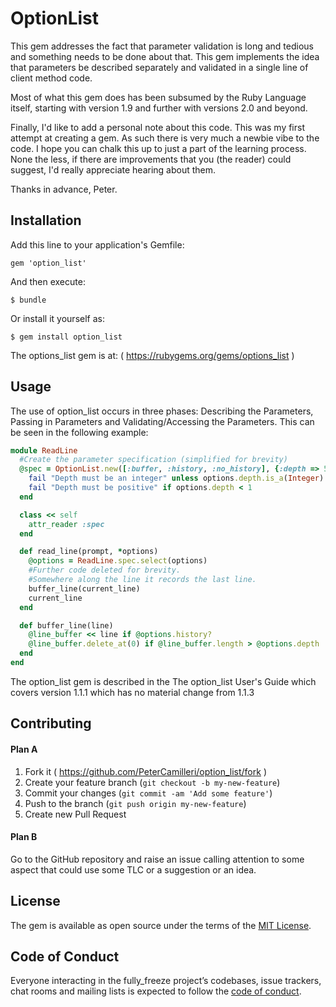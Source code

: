# OptionList

This gem addresses the fact that parameter validation is long and
tedious and something needs to be done about that. This gem implements
the idea that parameters be described separately and validated in a
single line of client method code.

Most of what this gem does has been subsumed by the Ruby Language itself,
starting with version 1.9 and further with versions 2.0 and beyond.

Finally, I'd like to add a personal note about this code. This was my first
attempt at creating a gem. As such there is very much a newbie vibe to the
code. I hope you can chalk this up to just a part of the learning process.
None the less, if there are improvements that you (the reader) could suggest,
I'd really appreciate hearing about them.

Thanks in advance, Peter.


## Installation

Add this line to your application's Gemfile:

    gem 'option_list'

And then execute:

    $ bundle

Or install it yourself as:

    $ gem install option_list

The options_list gem is at: ( https://rubygems.org/gems/options_list )

## Usage

The use of option_list occurs in three phases: Describing the Parameters,
Passing in Parameters and Validating/Accessing the Parameters. This can be
seen in the following example:
```ruby
module ReadLine
  #Create the parameter specification (simplified for brevity)
  @spec = OptionList.new([:buffer, :history, :no_history], {:depth => 50}) do |options|
    fail "Depth must be an integer" unless options.depth.is_a(Integer)
    fail "Depth must be positive" if options.depth < 1
  end

  class << self
    attr_reader :spec
  end

  def read_line(prompt, *options)
    @options = ReadLine.spec.select(options)
    #Further code deleted for brevity.
    #Somewhere along the line it records the last line.
    buffer_line(current_line)
    current_line
  end

  def buffer_line(line)
    @line_buffer << line if @options.history?
    @line_buffer.delete_at(0) if @line_buffer.length > @options.depth
  end
end
```
The option_list gem is described in the The option_list User's Guide
which covers version 1.1.1 which has no material change from 1.1.3

## Contributing

#### Plan A

1. Fork it ( https://github.com/PeterCamilleri/option_list/fork )
2. Create your feature branch (`git checkout -b my-new-feature`)
3. Commit your changes (`git commit -am 'Add some feature'`)
4. Push to the branch (`git push origin my-new-feature`)
5. Create new Pull Request

#### Plan B

Go to the GitHub repository and raise an issue calling attention to some
aspect that could use some TLC or a suggestion or an idea.

## License

The gem is available as open source under the terms of the
[MIT License](./LICENSE.txt).

## Code of Conduct

Everyone interacting in the fully_freeze project’s codebases, issue trackers,
chat rooms and mailing lists is expected to follow the
[code of conduct](./CODE_OF_CONDUCT.md).

